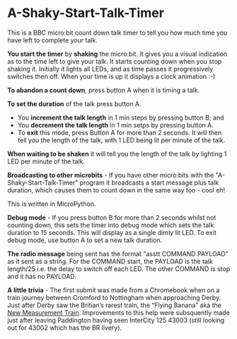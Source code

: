 # A-Shaky-Start-Talk-Timer

This is a BBC micro:bit count down talk timer to tell you how much time you have left to complete your talk. 

**You start the timer** by **shaking** the micro:bit. It gives you a visual indication as to the time left to give your talk. It starts counting down when you stop shaking it. Initially it lights all LEDs, and as time passes it progressively switches then off. When your time is up it displays a clock animation :-)  

**To abandon a count down**, press button A when it is timing a talk.

**To set the duration** of the talk press button A.
  * You **increment the talk length** in 1 min steps by pressing button B; and 
  * You **decrement the talk length** in 1 min setps by pressing button A. 
  * To **exit** this mode, press Button A for more than 2 seconds. It will then tell you the length of the talk, with 1 LED being lit per minute of the talk.

**When waiting to be shaken** it will tell you the length of the talk by lighting 1 LED per minute of the talk.

**Broadcasting to other microbits** - If you have other micro:bits with the "A-Shaky-Start-Talk-Timer" program it broadcasts a start message plus talk duration, which causes them to count down in the same way too - cool eh!

This is written in MicroPython.

**Debug mode** - If you press button B for more than 2 seconds whilst not counting down, this sets the timer into debug mode which sets the talk duration to 15 seconds. This will display as a single dimly lit LED. To exit debug mode, use button A to set a new talk duration.

**The radio message** being sent has the format "asstt COMMAND PAYLOAD" as it sent as a string. For the COMMAND start, the PAYLOAD is the talk length/25 i.e. the delay to switch off each LED. The other COMMAND is stop and it has no PAYLOAD.

**A little trivia** - The first submit was made from a Chromebook when on a train journey between Cromford to Nottingham when approaching Derby. Just after Derby saw the Britian’s rarest train, the “Flying Banana” aka the [New Measurement Train](https://en.wikipedia.org/wiki/New_Measurement_Train). Improvements to this help were subsquently made just after leaving Paddington having seen InterCity 125 43003 (still looking out for 43002 which has the BR livery).
